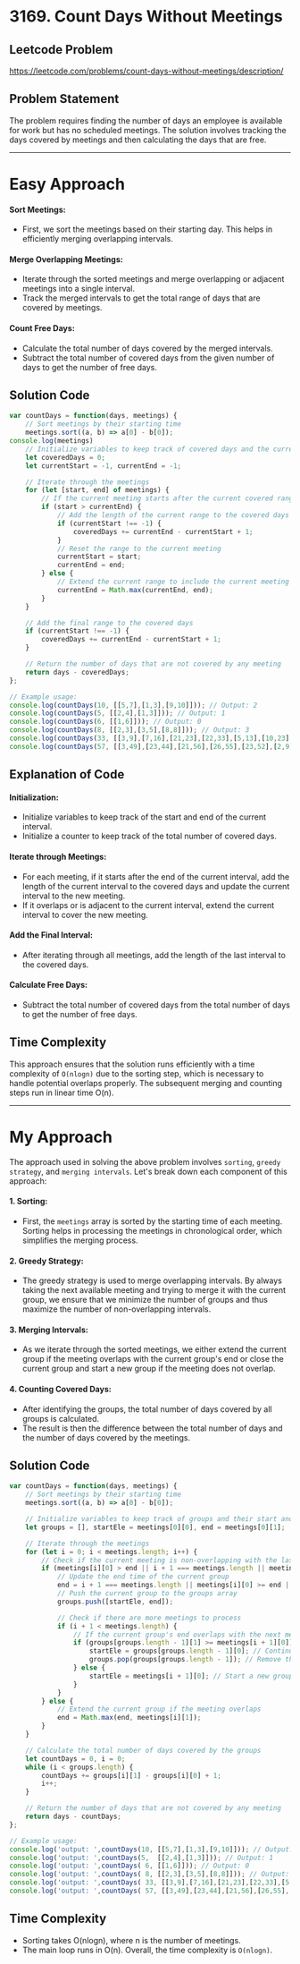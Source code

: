 # 3169. Count Days Without Meetings

## Leetcode Problem
https://leetcode.com/problems/count-days-without-meetings/description/

## Problem Statement
The problem requires finding the number of days an employee is available for work but has no scheduled meetings. The solution involves tracking the days covered by meetings and then calculating the days that are free.

---

# Easy Approach
#### Sort Meetings:
  - First, we sort the meetings based on their starting day. This helps in efficiently merging overlapping intervals.
#### Merge Overlapping Meetings:
  - Iterate through the sorted meetings and merge overlapping or adjacent meetings into a single interval.
  - Track the merged intervals to get the total range of days that are covered by meetings.
#### Count Free Days:
  - Calculate the total number of days covered by the merged intervals.
  - Subtract the total number of covered days from the given number of days to get the number of free days.

## Solution Code
```javascript
var countDays = function(days, meetings) {
    // Sort meetings by their starting time
    meetings.sort((a, b) => a[0] - b[0]);
console.log(meetings)
    // Initialize variables to keep track of covered days and the current range
    let coveredDays = 0;
    let currentStart = -1, currentEnd = -1;

    // Iterate through the meetings
    for (let [start, end] of meetings) {
        // If the current meeting starts after the current covered range
        if (start > currentEnd) {
            // Add the length of the current range to the covered days
            if (currentStart !== -1) {
                coveredDays += currentEnd - currentStart + 1;
            }
            // Reset the range to the current meeting
            currentStart = start;
            currentEnd = end;
        } else {
            // Extend the current range to include the current meeting
            currentEnd = Math.max(currentEnd, end);
        }
    }

    // Add the final range to the covered days
    if (currentStart !== -1) {
        coveredDays += currentEnd - currentStart + 1;
    }

    // Return the number of days that are not covered by any meeting
    return days - coveredDays;
};

// Example usage:
console.log(countDays(10, [[5,7],[1,3],[9,10]])); // Output: 2
console.log(countDays(5, [[2,4],[1,3]])); // Output: 1
console.log(countDays(6, [[1,6]])); // Output: 0
console.log(countDays(8, [[2,3],[3,5],[8,8]])); // Output: 3
console.log(countDays(33, [[3,9],[7,16],[21,23],[22,33],[5,13],[10,23],[1,15]])); // Output: 0
console.log(countDays(57, [[3,49],[23,44],[21,56],[26,55],[23,52],[2,9],[1,48],[3,31]])); // Output: 1
```

## Explanation of Code
#### Initialization:
  - Initialize variables to keep track of the start and end of the current interval.
  - Initialize a counter to keep track of the total number of covered days.
#### Iterate through Meetings:
  - For each meeting, if it starts after the end of the current interval, add the length of the current interval to the covered days and update the current interval to the new meeting.
  - If it overlaps or is adjacent to the current interval, extend the current interval to cover the new meeting.
#### Add the Final Interval:
  - After iterating through all meetings, add the length of the last interval to the covered days.
#### Calculate Free Days:
  - Subtract the total number of covered days from the total number of days to get the number of free days.

## Time Complexity
This approach ensures that the solution runs efficiently with a time complexity of `O(nlogn)` due to the sorting step, which is necessary to handle potential overlaps properly. The subsequent merging and counting steps run in linear time O(n).

---
# My Approach
The approach used in solving the above problem involves `sorting`, `greedy strategy`, and `merging intervals`. Let's break down each component of this approach:

####  1. Sorting:
  - First, the `meetings` array is sorted by the starting time of each meeting. Sorting helps in processing the meetings in chronological order, which simplifies the merging process.
#### 2. Greedy Strategy:
  - The greedy strategy is used to merge overlapping intervals. By always taking the next available meeting and trying to merge it with the current group, we ensure that we minimize the number of groups and thus maximize the number of non-overlapping intervals.
#### 3. Merging Intervals:
  - As we iterate through the sorted meetings, we either extend the current group if the meeting overlaps with the current group's end or close the current group and start a new group if the meeting does not overlap.
#### 4. Counting Covered Days:
  - After identifying the groups, the total number of days covered by all groups is calculated.
  - The result is then the difference between the total number of days and the number of days covered by the meetings.

## Solution Code
```javascript
var countDays = function(days, meetings) {
    // Sort meetings by their starting time
    meetings.sort((a, b) => a[0] - b[0]);

    // Initialize variables to keep track of groups and their start and end times
    let groups = [], startEle = meetings[0][0], end = meetings[0][1];

    // Iterate through the meetings
    for (let i = 0; i < meetings.length; i++) {
        // Check if the current meeting is non-overlapping with the last recorded group
        if (meetings[i][0] > end || i + 1 === meetings.length || meetings[i + 1][0] > end) {
            // Update the end time of the current group
            end = i + 1 === meetings.length || meetings[i][0] >= end || meetings[i][1] >= end ? Math.max(meetings[i][1], end) : end;
            // Push the current group to the groups array
            groups.push([startEle, end]);

            // Check if there are more meetings to process
            if (i + 1 < meetings.length) {
                // If the current group's end overlaps with the next meeting's start
                if (groups[groups.length - 1][1] >= meetings[i + 1][0]) {
                    startEle = groups[groups.length - 1][0]; // Continue the current group
                    groups.pop(groups[groups.length - 1]); // Remove the last group since it's being extended
                } else {
                    startEle = meetings[i + 1][0]; // Start a new group
                }
            }
        } else {
            // Extend the current group if the meeting overlaps
            end = Math.max(end, meetings[i][1]);
        }
    }

    // Calculate the total number of days covered by the groups
    let countDays = 0, i = 0;
    while (i < groups.length) {
        countDays += groups[i][1] - groups[i][0] + 1;
        i++;
    }

    // Return the number of days that are not covered by any meeting
    return days - countDays;
};

// Example usage:
console.log('output: ',countDays(10, [[5,7],[1,3],[9,10]])); // Output: 2
console.log('output: ',countDays(5,  [[2,4],[1,3]])); // Output: 1
console.log('output: ',countDays( 6, [[1,6]])); // Output: 0
console.log('output: ',countDays( 8, [[2,3],[3,5],[8,8]])); // Output: 3
console.log('output: ',countDays( 33, [[3,9],[7,16],[21,23],[22,33],[5,13],[10,23],[1,15]])); // Output: 0
console.log('output: ',countDays( 57, [[3,49],[23,44],[21,56],[26,55],[23,52],[2,9],[1,48],[3,31]])); // Output: 1
```

## Time Complexity
- Sorting takes O(nlogn), where n is the number of meetings.
- The main loop runs in O(n).
Overall, the time complexity is `O(nlogn)`.



